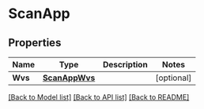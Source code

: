# ScanApp

## Properties

Name | Type | Description | Notes
------------ | ------------- | ------------- | -------------
**Wvs** | [**ScanAppWvs**](ScanAppWvs.md) |  | [optional] 

[[Back to Model list]](../README.md#documentation-for-models) [[Back to API list]](../README.md#documentation-for-api-endpoints) [[Back to README]](../README.md)


